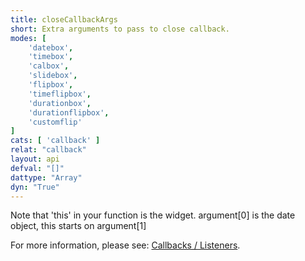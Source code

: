 ```yaml
---
title: closeCallbackArgs
short: Extra arguments to pass to close callback.
modes: [
	'datebox',
	'timebox',
	'calbox',
	'slidebox',
	'flipbox',
	'timeflipbox',
	'durationbox',
	'durationflipbox',
	'customflip'
]
cats: [ 'callback' ]
relat: "callback"
layout: api
defval: "[]"
dattype: "Array"
dyn: "True"
---
```


Note that 'this' in your function is the widget.  argument[0] is the date object, this starts on argument[1]

For more information, please see: [Callbacks / Listeners]({{site.basesite}}doc/6-1-callback/).
